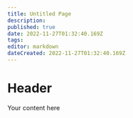 ```yaml
---
title: Untitled Page
description: 
published: true
date: 2022-11-27T01:32:40.169Z
tags: 
editor: markdown
dateCreated: 2022-11-27T01:32:40.169Z
---
```


# Header
Your content here
